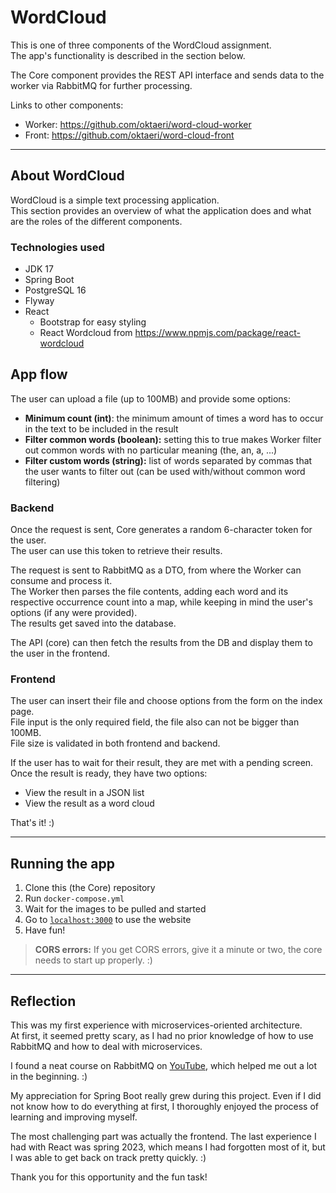 
# WordCloud

This is one of three components of the WordCloud assignment.<br>
The app's functionality is described in the section below.

The Core component provides the REST API interface and sends data to
the worker via RabbitMQ for further processing.

Links to other components:
* Worker: <https://github.com/oktaeri/word-cloud-worker>
* Front: <https://github.com/oktaeri/word-cloud-front>
***

## About WordCloud
WordCloud is a simple text processing application. <br>
This section provides an overview of what the application does 
and what are the roles of the different components.

### Technologies used
- JDK 17
- Spring Boot
- PostgreSQL 16
- Flyway
- React
  - Bootstrap for easy styling
  - React Wordcloud from <https://www.npmjs.com/package/react-wordcloud>

## App flow
The user can upload a file (up to 100MB) and provide some options:
- **Minimum count (int)**: the minimum amount of times a word has 
to occur in the text to be included in the result
- **Filter common words (boolean):** setting this to true makes Worker filter 
out common words with no particular meaning (the, an, a, ...)
- **Filter custom words (string):** list of words separated by commas
that the user wants to filter out (can be used with/without common word filtering)

### Backend
Once the request is sent, Core generates a random 6-character token for the user. <br>
The user can use this token to retrieve their results.

The request is sent to RabbitMQ as a DTO, from where the Worker can consume and process it.<br>
The Worker then parses the file contents, adding each word and its respective occurrence count
into a map, while keeping in mind the user's options (if any were provided).<br>
The results get saved into the database.

The API (core) can then fetch the results from the DB and display them to 
the user in the frontend.

### Frontend
The user can insert their file and choose options from the form on the index page.<br>
File input is the only required field, the file also can not be bigger than 100MB.<br>
File size is validated in both frontend and backend.

If the user has to wait for their result, they are met with a pending screen. <br>
Once the result is ready, they have two options:
- View the result in a JSON list
- View the result as a word cloud

That's it! :)
***
## Running the app
1) Clone this (the Core) repository
2) Run `docker-compose.yml` 
3) Wait for the images to be pulled and started
4) Go to [`localhost:3000`](http://localhost:3000/) to use the website
5) Have fun!
> **CORS errors:**
> If you get CORS errors, give it a minute or two,
> the core needs to start up properly. :)

***
## Reflection

This was my first experience with microservices-oriented architecture. <br>
At first, it seemed pretty scary, as I had no prior knowledge of how to use RabbitMQ
and how to deal with microservices.

I found a neat course on RabbitMQ on [YouTube](https://www.youtube.com/watch?v=TvxhuAUJGUg&list=PLGRDMO4rOGcMh2fAMOnwuBMDa8PxiKWoN), 
which helped me out a lot in the beginning. :)

My appreciation for Spring Boot really grew during this project. 
Even if I did not know how to do everything at first, 
I thoroughly enjoyed the process of learning and improving myself.

The most challenging part was actually the frontend. The last
experience I had with React was spring 2023, which means I had forgotten most of it, 
but I was able to get back on track pretty quickly. :)

Thank you for this opportunity and the fun task!